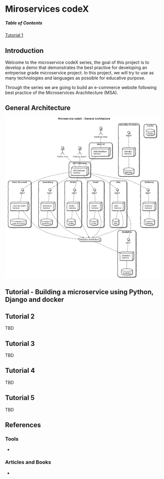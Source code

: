 # Miroservices codeX
##### Table of Contents  
[Tutorial 1](#tutorial-1) 

## Introduction
Welcome to the microservice codeX series, the goal of this project is to develop a demo that demonstrates the best practive for developing an entrperise grade microservice project. In this project, we will try to use as many technologies and languages as possible for educative purpose.

Through the series we are going to build an e-commerce website following best practice of the Microservices Arachitecture (MSA).

## General Architecture
![alt text](https://github.com/ofa5er/microservices-codex/blob/master/diagrams/general_architecture.png)
## Tutorial - Building a microservice using Python, Django and docker
## Tutorial 2 
TBD
## Tutorial 3
TBD
## Tutorial 4
TBD
## Tutorial 5
TBD
## References
### Tools
- 
### Articles and Books
- 

